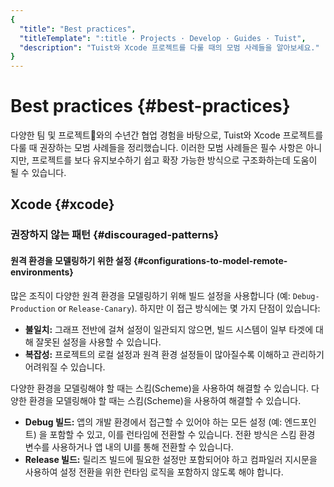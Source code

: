 ```yaml
---
{
  "title": "Best practices",
  "titleTemplate": ":title · Projects · Develop · Guides · Tuist",
  "description": "Tuist와 Xcode 프로젝트를 다룰 때의 모범 사례들을 알아보세요."
}
---
```

# Best practices {#best-practices}

다양한 팀 및 프로젝트와의 수년간 협업 경험을 바탕으로, Tuist와 Xcode 프로젝트를 다룰 때 권장하는 모범 사례들을 정리했습니다. 이러한 모범 사례들은 필수 사항은 아니지만, 프로젝트를 보다 유지보수하기 쉽고 확장 가능한 방식으로 구조화하는데 도움이 될 수 있습니다.

## Xcode {#xcode}

### 권장하지 않는 패턴 {#discouraged-patterns}

#### 원격 환경을 모델링하기 위한 설정 {#configurations-to-model-remote-environments}

많은 조직이 다양한 원격 환경을 모델링하기 위해 빌드 설정을 사용합니다 (예: `Debug-Production` or `Release-Canary`). 하지만 이 접근 방식에는 몇 가지 단점이 있습니다:

- **불일치:** 그래프 전반에 걸쳐 설정이 일관되지 않으면, 빌드 시스템이 일부 타겟에 대해 잘못된 설정을 사용할 수 있습니다.
- **복잡성:** 프로젝트의 로컬 설정과 원격 환경 설정들이 많아질수록 이해하고 관리하기 어려워질 수 있습니다.

다양한 환경을 모델링해야 할 때는 스킴(Scheme)을 사용하여 해결할 수 있습니다. 다양한 환경을 모델링해야 할 때는 스킴(Scheme)을 사용하여 해결할 수 있습니다.

- **Debug 빌드:** 앱의 개발 환경에서 접근할 수 있어야 하는 모든 설정 (예: 엔드포인트) 을 포함할 수 있고, 이를 런타임에 전환할 수 있습니다. 전환 방식은 스킴 환경 변수를 사용하거나 앱 내의 UI를 통해 전환할 수 있습니다.
- **Release 빌드:** 릴리즈 빌드에 필요한 설정만 포함되어야 하고 컴파일러 지시문을 사용하여 설정 전환을 위한 런타임 로직을 포함하지 않도록 해야 합니다.
